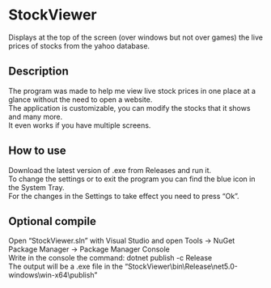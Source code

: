 # StockViewer
Displays at the top of the screen (over windows but not over games) the live prices of stocks from the yahoo database.

## Description
The program was made to help me view live stock prices in one place at a glance without the need to open a website.<br/>
The application is customizable, you can modify the stocks that it shows and many more.<br/>
It even works if you have multiple screens.

## How to use
Download the latest version of .exe from Releases and run it.<br/>
To change the settings or to exit the program you can find the blue icon in the System Tray.<br/>
For the changes in the Settings to take effect you need to press “Ok”.

## Optional compile
Open “StockViewer.sln” with Visual Studio and open Tools -> NuGet Package Manager -> Package Manager Console<br/>
Write in the console the command: dotnet publish -c Release<br/>
The output will be a .exe file in the “StockViewer\bin\Release\net5.0-windows\win-x64\publish”